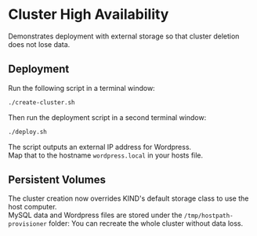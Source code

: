 # Cluster High Availability

Demonstrates deployment with external storage so that cluster deletion does not lose data.

## Deployment

Run the following script in a terminal window:

```bash
./create-cluster.sh
```

Then run the deployment script in a second terminal window:

```bash
./deploy.sh
```

The script outputs an external IP address for Wordpress.\
Map that to the hostname `wordpress.local` in your hosts file.

## Persistent Volumes

The cluster creation now overrides KIND's default storage class to use the host computer.\
MySQL data and Wordpress files are stored under the `/tmp/hostpath-provisioner` folder:
You can recreate the whole cluster without data loss.
